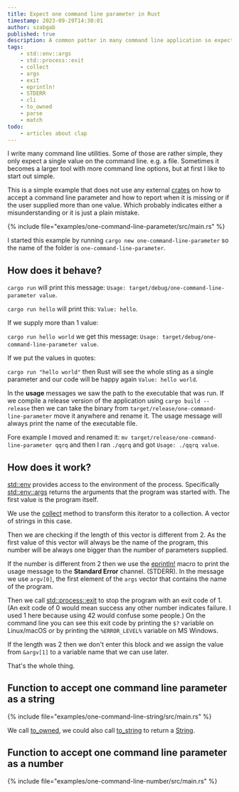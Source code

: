 ```yaml
---
title: Expect one command line parameter in Rust
timestamp: 2023-09-29T14:30:01
author: szabgab
published: true
description: A common patter in many command line application so expect and acept a single command line parameter, often the name of a file.
tags:
    - std::env::args
    - std::process::exit
    - collect
    - args
    - exit
    - eprintln!
    - STDERR
    - cli
    - to_owned
    - parse
    - match
todo:
    - articles about clap
---
```


I write many command line utilities. Some of those are rather simple, they only expect a single value on the command line. e.g. a file.
Sometimes it becomes a larger tool with more command line options, but at first I like to start out simple.

This is a simple example that does not use any external [crates](https://crates.io/) on how to accept a command line parameter and how to report when it is missing or if the user supplied more than one value. Which probably indicates either a misunderstanding or it is just a plain mistake.


{% include file="examples/one-command-line-parameter/src/main.rs" %}


I started this example by running `cargo new one-command-line-parameter` so the name of the folder is `one-command-line-parameter`.

## How does it behave?

`cargo run` will print this message: `Usage: target/debug/one-command-line-parameter value`.

`cargo run hello` will print this: `Value: hello`.

If we supply more than 1 value:

`cargo run hello world` we get this message: `Usage: target/debug/one-command-line-parameter value`.

If we put the values in quotes:

`cargo run "hello world"` then Rust will see the whole sting as a single parameter and our code will be happy again  `Value: hello world`.

In the **usage** messages we saw the path to the executable that was run. If we compile a release version of the application using `cargo build --release`
then we can take the binary from `target/release/one-command-line-parameter` move it anywhere and rename it. The usage message will always print the name
of the executable file.

Fore example I moved and renamed it: `mv target/release/one-command-line-parameter qqrq`
and then I ran `./qqrq` and got `Usage: ./qqrq value`.


## How does it work?

[std::env](https://doc.rust-lang.org/std/env/) provides access to the environment of the process. Specifically [std::env::args](https://doc.rust-lang.org/std/env/fn.args.html)
returns the arguments that the program was started with. The first value is the program itself.

We use the [collect](https://doc.rust-lang.org/std/iter/trait.Iterator.html#method.collect) method to transform this iterator to a collection. A vector of strings in this case.

Then we are checking if the length of this vector is different from 2. As the first value of this vector will always be the name of the program, this number will be always one bigger than the number of parameters supplied.

If the number is different from 2 then we use the [eprintln!](https://doc.rust-lang.org/std/macro.eprintln.html) macro to print the usage message to the **Standard Error** channel. (STDERR). In the message we use `argv[0]`, the first element of the `args` vector that contains the name of the program.

Then we call [std::process::exit](https://doc.rust-lang.org/std/process/fn.exit.html) to stop the program with an exit code of 1. (An exit code of 0 would mean success any other number indicates failure. I used 1 here because using 42 would confuse some people.) On the command line you can see this exit code by printing the `$?` variable on Linux/macOS or by printing the `%ERROR_LEVEL%` variable on MS Windows.


If the length was 2 then we don't enter this block and we assign the value from `&argv[1]` to a variable name that we can use later.

That's the whole thing.

## Function to accept one command line parameter as a string


{% include file="examples/one-command-line-string/src/main.rs" %}

We call [to_owned](https://doc.rust-lang.org/std/borrow/trait.ToOwned.html), we could also call [to_string](https://doc.rust-lang.org/std/string/trait.ToString.html)
to return a [String](https://doc.rust-lang.org/std/string/struct.String.html).


## Function to accept one command line parameter as a number

{% include file="examples/one-command-line-number/src/main.rs" %}

